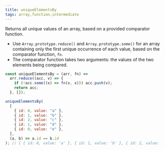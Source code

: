 ```yaml
---
title: uniqueElementsBy
tags: array,function,intermediate
---
```


Returns all unique values of an array, based on a provided comparator function.

- Use `Array.prototype.reduce()` and `Array.prototype.some()` for an array containing only the first unique occurrence of each value, based on the comparator function, `fn`.
- The comparator function takes two arguments: the values of the two elements being compared.

```js
const uniqueElementsBy = (arr, fn) =>
  arr.reduce((acc, v) => {
    if (!acc.some((x) => fn(v, x))) acc.push(v);
    return acc;
  }, []);
```

```js
uniqueElementsBy(
  [
    { id: 0, value: "a" },
    { id: 1, value: "b" },
    { id: 2, value: "c" },
    { id: 1, value: "d" },
    { id: 0, value: "e" },
  ],
  (a, b) => a.id == b.id
); // [ { id: 0, value: 'a' }, { id: 1, value: 'b' }, { id: 2, value: 'c' } ]
```
